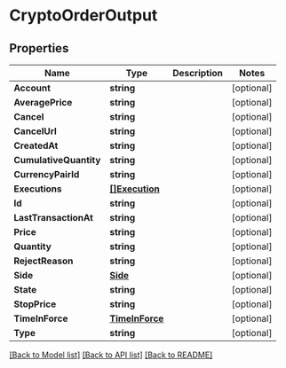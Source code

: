 # CryptoOrderOutput

## Properties

Name | Type | Description | Notes
------------ | ------------- | ------------- | -------------
**Account** | **string** |  | [optional] 
**AveragePrice** | **string** |  | [optional] 
**Cancel** | **string** |  | [optional] 
**CancelUrl** | **string** |  | [optional] 
**CreatedAt** | **string** |  | [optional] 
**CumulativeQuantity** | **string** |  | [optional] 
**CurrencyPairId** | **string** |  | [optional] 
**Executions** | [**[]Execution**](Execution.md) |  | [optional] 
**Id** | **string** |  | [optional] 
**LastTransactionAt** | **string** |  | [optional] 
**Price** | **string** |  | [optional] 
**Quantity** | **string** |  | [optional] 
**RejectReason** | **string** |  | [optional] 
**Side** | [**Side**](Side.md) |  | [optional] 
**State** | **string** |  | [optional] 
**StopPrice** | **string** |  | [optional] 
**TimeInForce** | [**TimeInForce**](TimeInForce.md) |  | [optional] 
**Type** | **string** |  | [optional] 

[[Back to Model list]](../README.md#documentation-for-models) [[Back to API list]](../README.md#documentation-for-api-endpoints) [[Back to README]](../README.md)


